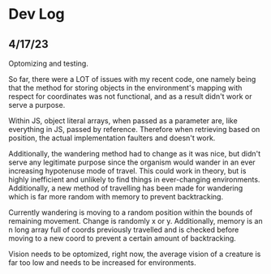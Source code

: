 # Dev Log

## 4/17/23 

Optomizing and testing. 

So far, there were a LOT of issues with my recent code, one namely being that the method for storing objects in the environment's mapping with respect for coordinates was 
not functional, and as a result didn't work or serve a purpose. 

Within JS, object literal arrays, when passed as a parameter are, like everything in JS, passed by reference. Therefore when retrieving based on position,
the actual implementation faulters and doesn't work. 

Additionally, the wandering method had to change as it was nice, but didn't serve any legitimate purpose since the organism would wander in an ever increasing 
hypotenuse mode of travel. This could work in theory, but is highly inefficient and unlikely to find things in ever-changing environments. Additionally, a 
new method of travelling has been made for wandering which is far more random with memory to prevent backtracking. 

Currently wandering is moving to a random position within the bounds of remaining movement. Change is randomly x or y. Additionally, memory is an n long array full
of coords previously travelled and is checked before moving to a new coord to prevent a certain amount of backtracking.


Vision needs to be optomized, right now, the average vision of a creature is far 
too low and needs to be increased for environments.